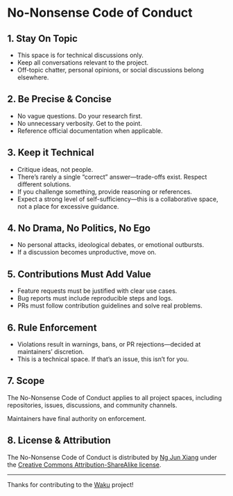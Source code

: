 # No-Nonsense Code of Conduct

## 1. Stay On Topic

- This space is for technical discussions only.
- Keep all conversations relevant to the project.
- Off-topic chatter, personal opinions, or social discussions belong elsewhere.

## 2. Be Precise & Concise

- No vague questions. Do your research first.
- No unnecessary verbosity. Get to the point.
- Reference official documentation when applicable.

## 3. Keep it Technical

- Critique ideas, not people.
- There’s rarely a single “correct” answer—trade-offs exist. Respect different solutions.
- If you challenge something, provide reasoning or references.
- Expect a strong level of self-sufficiency—this is a collaborative space, not a place for excessive guidance.

## 4. No Drama, No Politics, No Ego

- No personal attacks, ideological debates, or emotional outbursts.
- If a discussion becomes unproductive, move on.

## 5. Contributions Must Add Value

- Feature requests must be justified with clear use cases.
- Bug reports must include reproducible steps and logs.
- PRs must follow contribution guidelines and solve real problems.

## 6. Rule Enforcement

- Violations result in warnings, bans, or PR rejections—decided at maintainers’ discretion.
- This is a technical space. If that’s an issue, this isn’t for you.

## 7. Scope

The No-Nonsense Code of Conduct applies to all project spaces,
including repositories, issues, discussions, and community channels.

Maintainers have final authority on enforcement.

## 8. License & Attribution

The No-Nonsense Code of Conduct is distributed by [Ng Jun Xiang](https://ngjx.org)
under the [Creative Commons Attribution-ShareAlike license](https://creativecommons.org/licenses/by-sa/4.0/).

---

Thanks for contributing to the [Waku](https://waku.ngjx.org) project!
